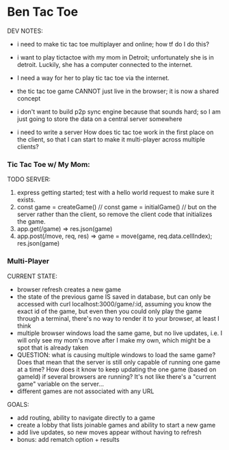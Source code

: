 # Ben Tac Toe

DEV NOTES:
- i need to make tic tac toe multiplayer and online; how tf do I do this?
- i want to play tictactoe with my mom in Detroit; unfortunately she is in detroit. Luckily, she has a computer connected to the internet.
- I need a way for her to play tic tac toe via the internet.

- the tic tac toe game CANNOT just live in the browser; it is now a shared concept
- i don't want to build p2p sync engine because that sounds hard; so I am just going to store the data on a central server somewhere

 - i need to write a server
How does tic tac toe work in the first place on the client, so that I can start to make it multi-player across multiple clients?

### Tic Tac Toe w/ My Mom:

TODO SERVER:
1. express getting started; test with a hello world request to make sure it exists.
2. const game = createGame() // const game = initialGame() // but on the server rather than the client, so remove the client code that initializes the game.
3. app.get(/game) => res.json(game)
4. app.post(/move, req, res) => game = move(game, req.data.cellIndex); res.json(game)



### Multi-Player

CURRENT STATE:
- browser refresh creates a new game
- the state of the previous game IS saved in database, but can only be accessed with curl localhost:3000/game/:id, assuming you know the exact id of the game, but even then you could only play the game through a terminal, there's no way to render it to your browser, at least I think
- multiple browser windows load the same game, but no live updates, i.e. I will only see my mom's move after I make my own, which might be a spot that is already taken
- QUESTION: what is causing multiple windows to load the same game? Does that mean that the server is still only capable of running one game at a time? How does it know to keep updating the one game (based on gameId) if several browsers are running? It's not like there's a "current game" variable on the server...
- different games are not associated with any URL

GOALS:
- add routing, ability to navigate directly to a game
- create a lobby that lists joinable games and ability to start a new game
- add live updates, so new moves appear without having to refresh
- bonus: add rematch option + results
